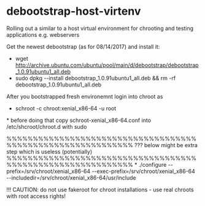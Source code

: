 # debootstrap-host-virtenv
Rolling out a similar to a host virtual environment for chrooting and testing applications e.g. webservers

Get the newest debootstrap (as for 08/14/2017) and install it:

* wget http://archive.ubuntu.com/ubuntu/pool/main/d/debootstrap/debootstrap_1.0.91ubuntu1_all.deb
* sudo dpkg --install debootstrap_1.0.91ubuntu1_all.deb && rm -rf debootstrap_1.0.91ubuntu1_all.deb

After you bootstrapped fresh environemnt login into chroot as

* schroot -c chroot:xenial_x86-64 -u root

\* before doing that copy schroot-xenial_x86-64.conf into /etc/shcroot/chroot.d with sudo

%%%%%%%%%%%%%%%%%%%%%%%%%%%%%%%%%%%%%%%%%%%%%%%%%%%%%%%%%%%%
??? below might be extra step which is useless (potentially)
%%%%%%%%%%%%%%%%%%%%%%%%%%%%%%%%%%%%%%%%%%%%%%%%%%%%%%%%%%%%
\* ./configure 	--prefix=/srv/chroot/xenial_x86-64 --exec-prefix=/srv/chroot/xenial_x86-64 \
		--includedir=/srv/chroot/xenial_x86-64/usr/include

!!!
CAUTION: do not use fakeroot for chroot installations - use real chroots with root access rights!
